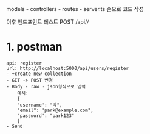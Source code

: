 models - controllers - routes - server.ts 순으로 코드 작성

이후 엔드포인트 테스트
POST /api/*/*

# 1. postman
    api: register
    url: http://localhost:5000/api/users/register
    - +create new collection
    - GET -> POST 변경
    - Body - raw - json형식으로 입력
        예시:
        {
        "username": "박",
        "email": "park@example.com",
        "password": "park123"
        }
    - Send